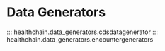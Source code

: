 # Data Generators

::: healthchain.data_generators.cdsdatagenerator
::: healthchain.data_generators.encountergenerators

